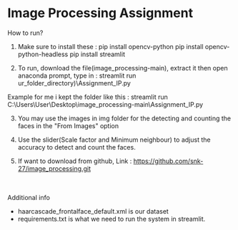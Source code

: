 # Image Processing Assignment 

How to run? 

1. Make sure to install these : 
 pip install opencv-python
 pip install opencv-python-headless
 pip install streamlit 

2. To run, download the file(image_processing-main), extract it then open anaconda prompt, type in : 
 streamlit run ur_folder_directory)\Assignment_IP.py

Example for me i kept the folder like this : 
 streamlit run C:\Users\User\Desktop\image_processing-main\Assignment_IP.py

3. You may use the images in img folder for the detecting and counting the faces in the "From Images" option

4. Use the slider(Scale factor and Minimum neighbour) to adjust the accuracy to detect and count the faces. 

5. If want to download from github, 
Link : https://github.com/snk-27/image_processing.git

<br/><br/>
Additional info
- haarcascade_frontalface_default.xml is our dataset
- requirements.txt is what we need to run the system in streamlit.


    
